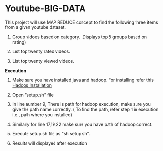 # Youtube-BIG-DATA

This project will use MAP REDUCE concept to find the following three items from a given youtube dataset.

1) Group vidoes based on category. (Displays top 5 groups based on rating)

2) List top twenty rated videos.

3) List top twenty viewed videos.

**Execution**

1) Make sure you have installed java and hadoop. For installing refer this <a href="http://www.bogotobogo.com/Hadoop/BigData_hadoop_Install_on_ubuntu_single_node_cluster.php">Hadoop Installation</a>

2) Open "setup.sh" file. 

3) In line number 9, There is path for hadoop execution, make sure you give the path name correctly. ( To find the path, refer step 1 in execution i.e., path where you installed)

4) Similarly for line 17,19,22 make sure you have path of hadoop correct.

5) Execute setup.sh file as "sh setup.sh".

6) Results will displayed after execution
